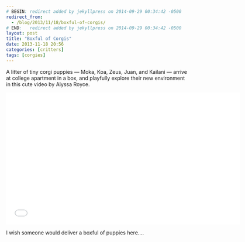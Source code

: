 ```yaml
---
# BEGIN: redirect added by jekyllpress on 2014-09-29 00:34:42 -0500
redirect_from:
  - /blog/2013/11/18/boxful-of-corgis/
# END:   redirect added by jekyllpress on 2014-09-29 00:34:42 -0500
layout: post
title: "Boxful of Corgis"
date: 2013-11-18 20:56
categories: [critters]
tags: [corgies]
---
```

A litter of tiny corgi puppies — Moka, Koa, Zeus, Juan, and Kailani —
arrive at college apartment in a box, and playfully explore their new
environment in this cute video by Alyssa Royce.


<iframe width="640" height="360"
src="//www.youtube.com/embed/Wvt_K4LW29c?feature=player_embedded"
frameborder="0" allowfullscreen></iframe>

I wish someone would deliver a boxful of puppies here....
